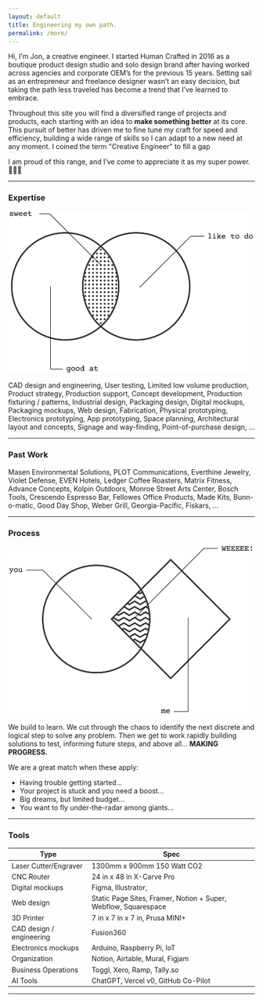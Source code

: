 ```yaml
---
layout: default
title: Engineering my own path.
permalink: /more/
---
```


Hi, I’m Jon, a creative engineer. I started Human Crafted in 2016 as a boutique product design studio and solo design brand after having worked across agencies and corporate OEM’s for the previous 15 years. Setting sail as an entrepreneur and freelance designer wasn’t an easy decision, but taking the path less traveled has become a trend that I’ve learned to embrace.

Throughout this site you will find a diversified range of projects and products, each starting with an idea to **make something better** at its core. This pursuit of better has driven me to fine tune my craft for speed and efficiency, building a wide range of skills so I can adapt to a new need at any moment.  I coined the term "Creative Engineer" to fill a gap 

I am proud of this range, and I’ve come to appreciate it as my super power. 🦸🏻‍♂️

---

### Expertise

![](public/images/vennExpertise.svg)


CAD design and engineering, User testing, Limited low volume production, Product strategy, Production support, Concept development, Production fixturing / patterns, Industrial design, Packaging design, Digital mockups, Packaging mockups, Web design, Fabrication, Physical prototyping, Electronics prototyping, App prototyping, Space planning, Architectural layout and concepts, Signage and way-finding, Point-of-purchase design, ...

---

### Past Work


Masen Environmental Solutions, PLOT Communications, Everthine Jewelry, Violet Defense, EVEN Hotels, Ledger Coffee Roasters, Matrix Fitness, Advance Concepts, Kolpin Outdoors, Monroe Street Arts Center, Bosch Tools, Crescendo Espresso Bar, Fellowes Office Products, Made Kits, Bunn-o-matic, Good Day Shop, Weber Grill, Georgia-Pacific, Fiskars, ...

---

### Process


![](public/images/vennColab.svg)

We build to learn. We cut through the chaos to identify the next discrete and logical step to solve any problem. Then we get to work rapidly building solutions to test, informing future steps, and above all... **MAKING PROGRESS.**

We are a great match when these apply:

- Having trouble getting started...
- Your project is stuck and you need a boost...
- Big dreams, but limited budget...
- You want to fly under-the-radar among giants...

---

### Tools

| **Type**                 | **Spec**                                                        |
| ------------------------ | --------------------------------------------------------------- |
| Laser Cutter/Engraver    | 1300mm x 900mm 150 Watt CO2                                     |
| CNC Router               | 24 in x 48 in X-Carve Pro                                       |
| Digital mockups          | Figma, Illustrator,                                             |
| Web design               | Static Page Sites, Framer, Notion + Super, Webflow, Squarespace |
| 3D Printer               | 7 in x 7 in x 7 in, Prusa MINI+                                 |
| CAD design / engineering | Fusion360                                                       |
| Electronics mockups      | Arduino, Raspberry Pi, IoT                                      |
| Organization             | Notion, Airtable, Mural, Figjam                                 |
| Business Operations      | Toggl, Xero, Ramp, Tally.so                                     |
| AI Tools                 | ChatGPT, Vercel v0, GitHub Co-Pilot                             |

---
